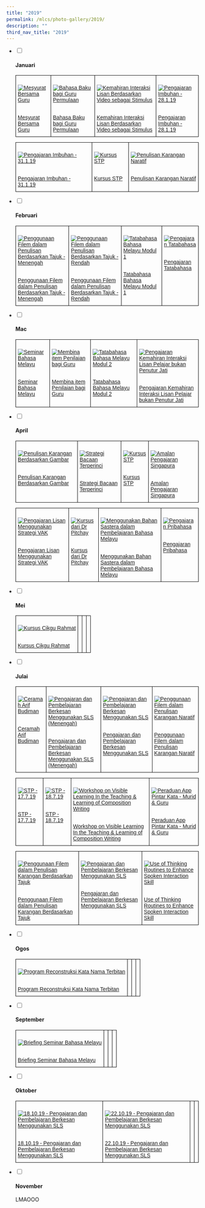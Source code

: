 ```yaml
---
title: "2019"
permalink: /mlcs/photo-gallery/2019/
description: ""
third_nav_title: "2019"
---
```

<ul class="jekyllcodex_accordion">
  <li>
    <input type="checkbox" id="accordion42">
    <label for="accordion42"><h4>Januari</h4></label>
    <div>
      <style type="text/css">
.tg  {border-collapse:collapse;border-spacing:0;}
.tg td{border-color:black;border-style:solid;border-width:1px;font-family:Arial, sans-serif;font-size:14px;
  overflow:hidden;padding:10px 5px;word-break:normal;}
.tg th{border-color:black;border-style:solid;border-width:1px;font-family:Arial, sans-serif;font-size:14px;
  font-weight:normal;overflow:hidden;padding:10px 5px;word-break:normal;}
.tg .tg-0lax{text-align:left;vertical-align:top}
</style>
<table class="tg">
<thead>
  <tr>
    <td class="tg-0lax"><p><a href="/mlcs/photo-gallery/2019/mesyurat-bersama-guru"><img src="![](/images/img_2812.png)" alt="Mesyurat Bersama Guru"></a></p><br><a href="/mlcs/photo-gallery/2019/mesyurat-bersama-guru">
Mesyurat Bersama Guru</a></td>
    <td class="tg-0lax"><p><a href="/mlcs/photo-gallery/2019/Bahasa-Baku-bagi-Guru-Permulaan"><img src="![](/images/img_2895.jpeg)" alt="Bahasa Baku bagi Guru Permulaan"></a></p><br><a href="/mlcs/photo">Bahasa Baku bagi Guru Permulaan
</a></td>
    <td class="tg-0lax"><p><a href="/mlcs/photo-gallery/2019/Kemahiran-Interaksi-Lisan-Berdasarkan-Video-sebagai-Stimulus"><img src="![](/images/img_3035.jpeg)" alt="Kemahiran Interaksi Lisan Berdasarkan Video sebagai Stimulus"></a></p><br><a href="/mlcs/photo-gallery/2019/Kemahiran-Interaksi-Lisan-Berdasarkan-Video-sebagai-Stimulus">Kemahiran Interaksi Lisan Berdasarkan Video sebagai Stimulus</a></td>
		    <td class="tg-0lax"><p><a href="/mlcs/photo-gallery/2019/Pengajaran-Imbuhan-28-1-19"><img src="![](/images/img_3132.jpeg)" alt="Pengajaran Imbuhan - 28.1.19"></a></p><br><a href="/mlcs/photo-gallery/2019/Pengajaran-Imbuhan-28-1-19">Pengajaran Imbuhan - 28.1.19</a></td>
			</tr>
</thead>
</table>
			<style type="text/css">
.tg  {border-collapse:collapse;border-spacing:0;}
.tg td{border-color:black;border-style:solid;border-width:1px;font-family:Arial, sans-serif;font-size:14px;
  overflow:hidden;padding:10px 5px;word-break:normal;}
.tg th{border-color:black;border-style:solid;border-width:1px;font-family:Arial, sans-serif;font-size:14px;
  font-weight:normal;overflow:hidden;padding:10px 5px;word-break:normal;}
.tg .tg-0lax{text-align:left;vertical-align:top}
</style>
<table class="tg">
<thead>
  <tr>
    <td class="tg-0lax"><p><a href="/mlcs/photo-gallery/2019/Pengajaran-Imbuhan-31-1-19"><img src="![](/images/img_3295.jpeg)" alt="Pengajaran Imbuhan - 31.1.19"></a></p><br><a href="/mlcs/photo-gallery/2019/Pengajaran-Imbuhan-31-1-19">
Pengajaran Imbuhan - 31.1.19</a></td>
    <td class="tg-0lax"><p><a href="/mlcs/photo-gallery/2019/Kursus-STP-31-1-19"><img src="![](/images/img_3233.jpeg)" alt="Kursus STP"></a></p><br><a href="/mlcs/photo-gallery/2019/Kursus-STP-31-1-19">Kursus STP
</a></td>
    <td class="tg-0lax"><p><a href="/mlcs/photo-gallery/2019/penulisan-karangan-naratif"><img src="![](/images/img_3177.jpeg)" alt="Penulisan Karangan Naratif"></a></p><br><a href="/mlcs/photo-gallery/2019/penulisan-karangan-naratif">Penulisan Karangan Naratif</a></td>
			</tr>
</thead>
</table>
    </div>
	</li>  
  <li>
    <input type="checkbox" id="accordion43">
    <label for="accordion43"><h4>Februari</h4></label>
    <div>
      <style type="text/css">
.tg  {border-collapse:collapse;border-spacing:0;}
.tg td{border-color:black;border-style:solid;border-width:1px;font-family:Arial, sans-serif;font-size:14px;
  overflow:hidden;padding:10px 5px;word-break:normal;}
.tg th{border-color:black;border-style:solid;border-width:1px;font-family:Arial, sans-serif;font-size:14px;
  font-weight:normal;overflow:hidden;padding:10px 5px;word-break:normal;}
.tg .tg-0lax{text-align:left;vertical-align:top}
</style>
<table class="tg">
<thead>
  <tr>
    <td class="tg-0lax"><p><a href="/mlcs/photo-gallery/2019/penggunaan-filem-dalam-penulisan-berdasarkan-tajuk-menengah"><img src="![](/images/img_3886.jpeg)" alt="Penggunaan Filem dalam Penulisan Berdasarkan Tajuk - Menengah"></a></p><br><a href="/mlcs/photo-gallery/2019/penggunaan-filem-dalam-penulisan-berdasarkan-tajuk-menengah">
Penggunaan Filem dalam Penulisan Berdasarkan Tajuk - Menengah</a></td>
    <td class="tg-0lax"><p><a href="/mlcs/photo-gallery/2019/penggunaan-filem-dalam-penulisan-berdasarkan-tajuk-rendah"><img src="![](/images/img_3824.jpeg)" alt="Penggunaan Filem dalam Penulisan Berdasarkan Tajuk - Rendah"></a></p><br><a href="/mlcs/photo-gallery/2019/penggunaan-filem-dalam-penulisan-berdasarkan-tajuk-rendah">Penggunaan Filem dalam Penulisan Berdasarkan Tajuk - Rendah
</a></td>
    <td class="tg-0lax"><p><a href="/mlcs/photo-gallery/2019/tatabahasa-bahasa-melayu-modul-1"><img src="![](/images/img_3953.jpeg)" alt="Tatabahasa Bahasa Melayu Modul 1"></a></p><br><a href="/mlcs/photo-gallery/2019/tatabahasa-bahasa-melayu-modul-1">Tatabahasa Bahasa Melayu Modul 1</a></td>
		    <td class="tg-0lax"><p><a href="/mlcs/photo-gallery/2019/pengajaran-tatabahasa"><img src="![](/images/img_3966.jpeg)" alt="Pengajaran Tatabahasa"></a></p><br><a href="/mlcs/photo-gallery/2019/pengajaran-tatabahasa">Pengajaran Tatabahasa</a></td>
			</tr>
</thead>
</table>
    </div>
  </li>
  <li>
    <input type="checkbox" id="accordion44">
    <label for="accordion44"><h4>Mac</h4></label>
    <div>
      <style type="text/css">
.tg  {border-collapse:collapse;border-spacing:0;}
.tg td{border-color:black;border-style:solid;border-width:1px;font-family:Arial, sans-serif;font-size:14px;
  overflow:hidden;padding:10px 5px;word-break:normal;}
.tg th{border-color:black;border-style:solid;border-width:1px;font-family:Arial, sans-serif;font-size:14px;
  font-weight:normal;overflow:hidden;padding:10px 5px;word-break:normal;}
.tg .tg-0lax{text-align:left;vertical-align:top}
</style>
<table class="tg">
<thead>
  <tr>
    <td class="tg-0lax"><p><a href="/mlcs/photo-gallery/2019/seminar-bahasa-melayu"><img src="![](/images/img_4087.jpeg)" alt="Seminar Bahasa Melayu"></a></p><br><a href="/mlcs/photo-gallery/2019/seminar-bahasa-melayu">
Seminar Bahasa Melayu</a></td>
    <td class="tg-0lax"><p><a href="/mlcs/photo-gallery/2019/membina-item-penilaian-bagi-guru"><img src="![](/images/img_4638.jpeg)" alt="Membina item Penilaian bagi Guru"></a></p><br><a href="/mlcs/photo-gallery/2019/membina-item-penilaian-bagi-guru">Membina item Penilaian bagi Guru
</a></td>
    <td class="tg-0lax"><p><a href="/mlcs/photo-gallery/2019/tatabahasa-bahasa-melayu-modul-2"><img src="![](/images/img_3953%20.jpeg)" alt="Tatabahasa Bahasa Melayu Modul 2"></a></p><br><a href="/mlcs/photo-gallery/2019/tatabahasa-bahasa-melayu-modul-2">Tatabahasa Bahasa Melayu Modul 2</a></td>
		    <td class="tg-0lax"><p><a href="/mlcs/photo-gallery/2019/pengajaran-kemahiran-interaksi-lisan-pelajar-bukan-penutur-jati"><img src="![](/images/img_5004.jpeg)" alt="Pengajaran Kemahiran Interaksi Lisan Pelajar bukan Penutur Jati"></a></p><br><a href="/mlcs/photo-gallery/2019/pengajaran-kemahiran-interaksi-lisan-pelajar-bukan-penutur-jati">Pengajaran Kemahiran Interaksi Lisan Pelajar bukan Penutur Jati</a></td>
			</tr>
</thead>
</table>
    </div>
  </li>
  <li>
    <input type="checkbox" id="accordion45">
    <label for="accordion45"><h4>April</h4></label>
    <div>
      <style type="text/css">
.tg  {border-collapse:collapse;border-spacing:0;}
.tg td{border-color:black;border-style:solid;border-width:1px;font-family:Arial, sans-serif;font-size:14px;
  overflow:hidden;padding:10px 5px;word-break:normal;}
.tg th{border-color:black;border-style:solid;border-width:1px;font-family:Arial, sans-serif;font-size:14px;
  font-weight:normal;overflow:hidden;padding:10px 5px;word-break:normal;}
.tg .tg-0lax{text-align:left;vertical-align:top}
</style>
<table class="tg">
<thead>
  <tr>
    <td class="tg-0lax"><p><a href="/mlcs/photo-gallery/2019/penulisan-karangan-berdasarkan-gambar"><img src="![](/images/img_5296.jpeg)" alt="Penulisan Karangan Berdasarkan Gambar"></a></p><br><a href="/mlcs/photo-gallery/2019/penulisan-karangan-berdasarkan-gambar">
Penulisan Karangan Berdasarkan Gambar</a></td>
    <td class="tg-0lax"><p><a href="/mlcs/photo-gallery/2019/strategi-bacaan-terperinci"><img src="![](/images/img_5361.jpeg)" alt="Strategi Bacaan Terperinci"></a></p><br><a href="/mlcs/photo-gallery/2019/strategi-bacaan-terperinci">Strategi Bacaan Terperinci
</a></td>
    <td class="tg-0lax"><p><a href="/mlcs/photo-gallery/2019/kursus-stp-17-18-4-2019"><img src="![](/images/img_5436.jpeg)" alt="Kursus STP"></a></p><br><a href="/mlcs/photo-gallery/2019/kursus-stp-17-18-4-2019">Kursus STP</a></td>
		    <td class="tg-0lax"><p><a href="/mlcs/photo-gallery/2019/amalan-pengajaran-singapura"><img src="![](/images/img_5066.jpeg)" alt="Amalan Pengajaran Singapura"></a></p><br><a href="/mlcs/photo-gallery/2019/amalan-pengajaran-singapura">Amalan Pengajaran Singapura</a></td>
			</tr>
</thead>
</table>
			<style type="text/css">
.tg  {border-collapse:collapse;border-spacing:0;}
.tg td{border-color:black;border-style:solid;border-width:1px;font-family:Arial, sans-serif;font-size:14px;
  overflow:hidden;padding:10px 5px;word-break:normal;}
.tg th{border-color:black;border-style:solid;border-width:1px;font-family:Arial, sans-serif;font-size:14px;
  font-weight:normal;overflow:hidden;padding:10px 5px;word-break:normal;}
.tg .tg-0lax{text-align:left;vertical-align:top}
</style>
<table class="tg">
<thead>
  <tr>
    <td class="tg-0lax"><p><a href="/mlcs/photo-gallery/2019/pengajaran-lisan-menggunakan-strategi-vak"><img src="![](/images/img_5059.jpeg)" alt="Pengajaran Lisan Menggunakan Strategi VAK"></a></p><br><a href="/mlcs/photo-gallery/2019/pengajaran-lisan-menggunakan-strategi-vak">
Pengajaran Lisan Menggunakan Strategi VAK</a></td>
    <td class="tg-0lax"><p><a href="/mlcs/photo-gallery/2019/kursus-dari-dr-pitchay"><img src="![](/images/img_5524.jpeg)" alt="Kursus dari Dr Pitchay"></a></p><br><a href="/mlcs/photo-gallery/2019/kursus-dari-dr-pitchay">Kursus dari Dr Pitchay
</a></td>
    <td class="tg-0lax"><p><a href="/mlcs/photo-gallery/2019/menggunakan-bahan-sastera-dalam-pembelajaran-bahasa-melayu"><img src="![](/images/img_5249.jpeg)" alt="Menggunakan Bahan Sastera dalam Pembelajaran Bahasa Melayu"></a></p><br><a href="/mlcs/photo-gallery/2019/menggunakan-bahan-sastera-dalam-pembelajaran-bahasa-melayu">Menggunakan Bahan Sastera dalam Pembelajaran Bahasa Melayu</a></td>
		    <td class="tg-0lax"><p><a href="/mlcs/photo-gallery/2019/pengajaran-pribahasa"><img src="![](/images/img_5178.jpeg)" alt="Pengajaran Pribahasa"></a></p><br><a href="/mlcs/photo-gallery/2019/pengajaran-pribahasa">Pengajaran Pribahasa</a></td>
			</tr>
</thead>
</table>
    </div>
  </li>
  <li>
    <input type="checkbox" id="accordion46">
    <label for="accordion46"><h4>Mei</h4></label>
    <div>
      <style type="text/css">
.tg  {border-collapse:collapse;border-spacing:0;}
.tg td{border-color:black;border-style:solid;border-width:1px;font-family:Arial, sans-serif;font-size:14px;
  overflow:hidden;padding:10px 5px;word-break:normal;}
.tg th{border-color:black;border-style:solid;border-width:1px;font-family:Arial, sans-serif;font-size:14px;
  font-weight:normal;overflow:hidden;padding:10px 5px;word-break:normal;}
.tg .tg-0lax{text-align:left;vertical-align:top}
</style>
<table class="tg">
<thead>
  <tr>
    <td class="tg-0lax"><p><a href="/mlcs/photo-gallery/2019/kursus-cikgu-rahmat"><img src="![](/images/img_5648.jpeg)" alt="Kursus Cikgu Rahmat"></a></p><br><a href="/mlcs/photo-gallery/2019/kursus-cikgu-rahmat">
Kursus Cikgu Rahmat</a></td>
    <td class="tg-0lax"></td>
    <td class="tg-0lax"></td>
		    <td class="tg-0lax"></td>
			</tr>
</thead>
</table>
    </div>
  </li>
	<li>
    <input type="checkbox" id="accordion47">
    <label for="accordion47"><h4>Julai</h4></label>
    <div>
      <style type="text/css">
.tg  {border-collapse:collapse;border-spacing:0;}
.tg td{border-color:black;border-style:solid;border-width:1px;font-family:Arial, sans-serif;font-size:14px;
  overflow:hidden;padding:10px 5px;word-break:normal;}
.tg th{border-color:black;border-style:solid;border-width:1px;font-family:Arial, sans-serif;font-size:14px;
  font-weight:normal;overflow:hidden;padding:10px 5px;word-break:normal;}
.tg .tg-0lax{text-align:left;vertical-align:top}
</style>
<table class="tg">
<thead>
  <tr>
    <td class="tg-0lax"><p><a href="/mlcs/photo-gallery/2019/ceramah-arif-budiman"><img src="![](/images/img___6995.jpeg)" alt="Ceramah Arif Budiman"></a></p><br><a href="/mlcs/photo-gallery/2019/ceramah-arif-budiman">
Ceramah Arif Budiman</a></td>
    <td class="tg-0lax"><p><a href="/mlcs/photo-gallery/2019/Pengajaran-dan-Pembelajaran-Berkesan-Menggunakan-SLS-25-7-2019"><img src="![](/images/img_7271.jpeg)" alt="Pengajaran dan Pembelajaran Berkesan Menggunakan SLS (Menengah)"></a></p><br><a href="/mlcs/photo-gallery/2019/Pengajaran-dan-Pembelajaran-Berkesan-Menggunakan-SLS-25-7-2019">Pengajaran dan Pembelajaran Berkesan Menggunakan SLS (Menengah)
</a></td>
    <td class="tg-0lax"><p><a href="/mlcs/photo-gallery/2019/Pengajaran-dan-Pembelajaran-Berkesan-Menggunakan-SLS-9-7-2019"><img src="![](/images/img_6679.jpeg)" alt="Pengajaran dan Pembelajaran Berkesan Menggunakan SLS"></a></p><br><a href="/mlcs/photo-gallery/2019/Pengajaran-dan-Pembelajaran-Berkesan-Menggunakan-SLS-9-7-2019">Pengajaran dan Pembelajaran Berkesan Menggunakan SLS</a></td>
		    <td class="tg-0lax"><p><a href="/mlcs/photo-gallery/2019/use-of-film-in-teaching-narrative-composition"><img src="![](/images/img_7802.jpeg)" alt="Penggunaan Filem dalam Penulisan Karangan Naratif"></a></p><br><a href="/mlcs/photo-gallery/2019/use-of-film-in-teaching-narrative-composition">Penggunaan Filem dalam Penulisan Karangan Naratif</a></td>
			</tr>
</thead>
</table>
<style type="text/css">
.tg  {border-collapse:collapse;border-spacing:0;}
.tg td{border-color:black;border-style:solid;border-width:1px;font-family:Arial, sans-serif;font-size:14px;
  overflow:hidden;padding:10px 5px;word-break:normal;}
.tg th{border-color:black;border-style:solid;border-width:1px;font-family:Arial, sans-serif;font-size:14px;
  font-weight:normal;overflow:hidden;padding:10px 5px;word-break:normal;}
.tg .tg-0lax{text-align:left;vertical-align:top}
</style>
<table class="tg">
<thead>
  <tr>
    <td class="tg-0lax"><p><a href="/mlcs/photo-gallery/2019/stp-17-7-2019"><img src="![](/images/img_7733.jpeg)" alt="STP - 17.7.19"></a></p><br><a href="/mlcs/photo-gallery/2019/stp-17-7-2019">
STP - 17.7.19</a></td>
    <td class="tg-0lax"><p><a href="/mlcs/photo-gallery/2019/stp-18-7-2019"><img src="![](/images/dsc_0290.jpeg)" alt="STP - 18.7.19"></a></p><br><a href="/mlcs/photo-gallery/2019/stp-18-7-2019">STP - 18.7.19
</a></td>
    <td class="tg-0lax"><p><a href="/mlcs/photo-gallery/2019/visible-learning-in-the-teaching-learning-of-composition-writing"><img src="![](/images/img_6566.jpeg)" alt="Workshop on Visible Learning In the Teaching & Learning of Composition Writing"></a></p><br><a href="/mlcs/photo-gallery/2019/visible-learning-in-the-teaching-learning-of-composition-writing">Workshop on Visible Learning In the Teaching & Learning of Composition Writing</a></td>
		    <td class="tg-0lax"><p><a href="/mlcs/photo-gallery/2019/peraduan-app-pintar-kata-murid-guru"><img src="![](/images/img_6329.jpeg)" alt="Peraduan App Pintar Kata - Murid & Guru"></a></p><br><a href="/mlcs/photo-gallery/2019/peraduan-app-pintar-kata-murid-guru">Peraduan App Pintar Kata - Murid & Guru</a></td>
			</tr>
</thead>
</table>
<style type="text/css">
.tg  {border-collapse:collapse;border-spacing:0;}
.tg td{border-color:black;border-style:solid;border-width:1px;font-family:Arial, sans-serif;font-size:14px;
  overflow:hidden;padding:10px 5px;word-break:normal;}
.tg th{border-color:black;border-style:solid;border-width:1px;font-family:Arial, sans-serif;font-size:14px;
  font-weight:normal;overflow:hidden;padding:10px 5px;word-break:normal;}
.tg .tg-0lax{text-align:left;vertical-align:top}
</style>
<table class="tg">
<thead>
  <tr>
    <td class="tg-0lax"><p><a href="/mlcs/photo-gallery/2019/use-of-film-in-teaching-composition-based-on-topic"><img src="![](/images/img_7829.jpeg)" alt="Penggunaan Filem dalam Penulisan Karangan Berdasarkan Tajuk"></a></p><br><a href="/mlcs/photo-gallery/2019/use-of-film-in-teaching-composition-based-on-topic">
Penggunaan Filem dalam Penulisan Karangan Berdasarkan Tajuk</a></td>
    <td class="tg-0lax"><p><a href="/mlcs/photo-gallery/2019/Pengajaran-dan-Pembelajaran-Berkesan-Menggunakan-SLS-25-7-2019"><img src="![](/images/dsc_0005.jpeg)" alt="Pengajaran dan Pembelajaran Berkesan Menggunakan SLS"></a></p><br><a href="/mlcs/photo-gallery/2019/Pengajaran-dan-Pembelajaran-Berkesan-Menggunakan-SLS-25-7-2019">Pengajaran dan Pembelajaran Berkesan Menggunakan SLS
</a></td>
    <td class="tg-0lax"><p><a href="/mlcs/photo-gallery/2019/use-of-thinking-routines-to-enhance-spoken-interaction-skill"><img src="![](/images/img_6241.jpeg)" alt="Use of Thinking Routines to Enhance Spoken Interaction Skill"></a></p><br><a href="/mlcs/photo-gallery/2019/use-of-thinking-routines-to-enhance-spoken-interaction-skill">Use of Thinking Routines to Enhance Spoken Interaction Skill</a></td>
			</tr>
</thead>
</table>
    </div>
	</li>  
  <li>
    <input type="checkbox" id="accordion48">
    <label for="accordion48"><h4>Ogos</h4></label>
    <div>
            <style type="text/css">
.tg  {border-collapse:collapse;border-spacing:0;}
.tg td{border-color:black;border-style:solid;border-width:1px;font-family:Arial, sans-serif;font-size:14px;
  overflow:hidden;padding:10px 5px;word-break:normal;}
.tg th{border-color:black;border-style:solid;border-width:1px;font-family:Arial, sans-serif;font-size:14px;
  font-weight:normal;overflow:hidden;padding:10px 5px;word-break:normal;}
.tg .tg-0lax{text-align:left;vertical-align:top}
</style>
<table class="tg">
<thead>
  <tr>
    <td class="tg-0lax"><p><a href="/mlcs/photo-gallery/2019/program-reconstruksi-kata-nama-terbitan"><img src="![](/images/dsc_0150.jpeg)" alt="Program Reconstruksi Kata Nama Terbitan"></a></p><br><a href="/mlcs/photo-gallery/2019/program-reconstruksi-kata-nama-terbitan">
Program Reconstruksi Kata Nama Terbitan</a></td>
    <td class="tg-0lax"></td>
    <td class="tg-0lax"></td>
		    <td class="tg-0lax"></td>
			</tr>
</thead>
</table>
    </div>
  </li>
  <li>
    <input type="checkbox" id="accordion49">
    <label for="accordion49"><h4>September</h4></label>
    <div>
                  <style type="text/css">
.tg  {border-collapse:collapse;border-spacing:0;}
.tg td{border-color:black;border-style:solid;border-width:1px;font-family:Arial, sans-serif;font-size:14px;
  overflow:hidden;padding:10px 5px;word-break:normal;}
.tg th{border-color:black;border-style:solid;border-width:1px;font-family:Arial, sans-serif;font-size:14px;
  font-weight:normal;overflow:hidden;padding:10px 5px;word-break:normal;}
.tg .tg-0lax{text-align:left;vertical-align:top}
</style>
<table class="tg">
<thead>
  <tr>
    <td class="tg-0lax"><p><a href="/mlcs/photo-gallery/2019/briefing-seminar-bahasa-melayu"><img src="![](/images/img_8310.jpeg)" alt="Briefing Seminar Bahasa Melayu"></a></p><br><a href="/mlcs/photo-gallery/2019/briefing-seminar-bahasa-melayu">
Briefing Seminar Bahasa Melayu</a></td>
    <td class="tg-0lax"></td>
    <td class="tg-0lax"></td>
		    <td class="tg-0lax"></td>
			</tr>
</thead>
</table>
    </div>
  </li>
  <li>
    <input type="checkbox" id="accordion50">
    <label for="accordion50"><h4>Oktober</h4></label>
    <div>
      <style type="text/css">
.tg  {border-collapse:collapse;border-spacing:0;}
.tg td{border-color:black;border-style:solid;border-width:1px;font-family:Arial, sans-serif;font-size:14px;
  overflow:hidden;padding:10px 5px;word-break:normal;}
.tg th{border-color:black;border-style:solid;border-width:1px;font-family:Arial, sans-serif;font-size:14px;
  font-weight:normal;overflow:hidden;padding:10px 5px;word-break:normal;}
.tg .tg-0lax{text-align:left;vertical-align:top}
</style>
<table class="tg">
<thead>
  <tr>
    <td class="tg-0lax"><p><a href="/mlcs/photo-gallery/2019"><img src="![](/images/img_8498.jpeg)" alt="18.10.19 - Pengajaran dan Pembelajaran Berkesan Menggunakan SLS"></a></p><br><a href="/mlcs/photo-gallery/2019">
18.10.19 - Pengajaran dan Pembelajaran Berkesan Menggunakan SLS</a></td>
    <td class="tg-0lax"><p><a href="/mlcs/photo-gallery/2019"><img src="![](/images/img_8930.jpeg)" alt="22.10.19 - Pengajaran dan Pembelajaran Berkesan Menggunakan SLS"></a></p><br><a href="/mlcs/photo-gallery/2019">22.10.19 - Pengajaran dan Pembelajaran Berkesan Menggunakan SLS
</a></td>
		<td class="tg-0lax"></td>
		<td class="tg-0lax"></td>
			</tr>
</thead>
</table>
    </div>
  </li>
  <li>
    <input type="checkbox" id="accordion51">
    <label for="accordion51"><h4>November</h4></label>
    <div>
      LMAOOO
    </div>
  </li>
</ul>